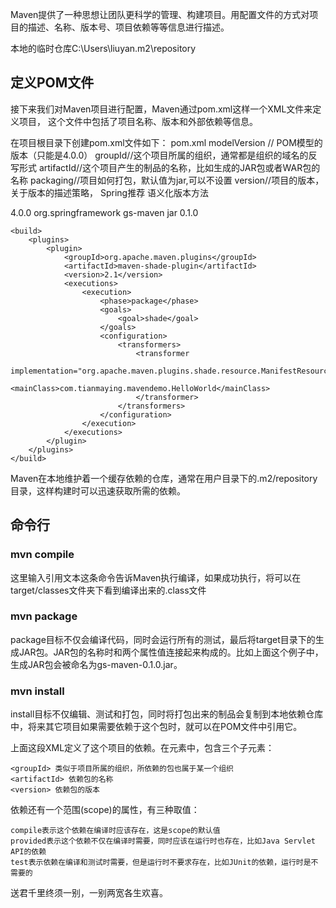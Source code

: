 
Maven提供了一种思想让团队更科学的管理、构建项目。用配置文件的方式对项目的描述、名称、版本号、项目依赖等等信息进行描述。

本地的临时仓库C:\Users\liuyan\.m2\repository

## 定义POM文件

接下来我们对Maven项目进行配置，Maven通过pom.xml这样一个XML文件来定义项目，
这个文件中包括了项目名称、版本和外部依赖等信息。

在项目根目录下创建pom.xml文件如下：
pom.xml
modelVersion // POM模型的版本（只能是4.0.0）
groupId//这个项目所属的组织，通常都是组织的域名的反写形式
artifactId//这个项目产生的制品的名称，比如生成的JAR包或者WAR包的名称
packaging//项目如何打包，默认值为jar,可以不设置
version//项目的版本，关于版本的描述策略， Spring推荐 语义化版本方法

<?xml version="1.0" encoding="UTF-8"?>
<project xmlns="http://maven.apache.org/POM/4.0.0" xmlns:xsi="http://www.w3.org/2001/XMLSchema-instance"
    xsi:schemaLocation="http://maven.apache.org/POM/4.0.0 http://maven.apache.org/maven-v4_0_0.xsd">
    <modelVersion>4.0.0</modelVersion>
    <groupId>org.springframework</groupId>
    <artifactId>gs-maven</artifactId>
    <packaging>jar</packaging>
    <version>0.1.0</version>

    <build>
        <plugins>
            <plugin>
                <groupId>org.apache.maven.plugins</groupId>
                <artifactId>maven-shade-plugin</artifactId>
                <version>2.1</version>
                <executions>
                    <execution>
                        <phase>package</phase>
                        <goals>
                            <goal>shade</goal>
                        </goals>
                        <configuration>
                            <transformers>
                                <transformer
                                    implementation="org.apache.maven.plugins.shade.resource.ManifestResourceTransformer">
                                    <mainClass>com.tianmaying.mavendemo.HelloWorld</mainClass>
                                </transformer>
                            </transformers>
                        </configuration>
                    </execution>
                </executions>
            </plugin>
        </plugins>
    </build>
</project>

Maven在本地维护着一个缓存依赖的仓库，通常在用户目录下的.m2/repository目录，这样构建时可以迅速获取所需的依赖。
## 命令行
### mvn compile  
这里输入引用文本这条命令告诉Maven执行编译，如果成功执行，将可以在target/classes文件夹下看到编译出来的.class文件
### mvn package  
package目标不仅会编译代码，同时会运行所有的测试，最后将target目录下的生成JAR包。JAR包的名称时<artifactId>和<version>两个属性值连接起来构成的。比如上面这个例子中，生成JAR包会被命名为gs-maven-0.1.0.jar。
### mvn install  
install目标不仅编辑、测试和打包，同时将打包出来的制品会复制到本地依赖仓库中，将来其它项目如果需要依赖于这个包时，就可以在POM文件中引用它。


上面这段XML定义了这个项目的依赖。在<depency>元素中，包含三个子元素：

    <groupId> 类似于项目所属的组织，所依赖的包也属于某一个组织
    <artifactId> 依赖包的名称
    <version> 依赖包的版本

依赖还有一个范围(scope)的属性，有三种取值：

    compile表示这个依赖在编译时应该存在，这是scope的默认值
    provided表示这个依赖不仅在编译时需要，同时应该在运行时也存在，比如Java Servlet API的依赖
    test表示依赖在编译和测试时需要，但是运行时不要求存在，比如JUnit的依赖，运行时是不需要的





























送君千里终须一别，一别两宽各生欢喜。
